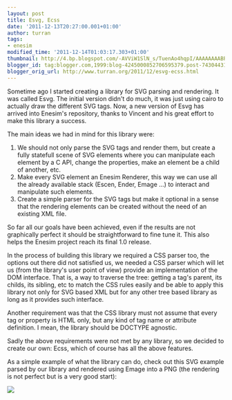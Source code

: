 ```yaml
---
layout: post
title: Esvg, Ecss
date: '2011-12-13T20:27:00.001+01:00'
author: turran
tags:
- enesim
modified_time: '2011-12-14T01:03:17.303+01:00'
thumbnail: http://4.bp.blogspot.com/-AVViW1SlN_s/TuenAo4hqpI/AAAAAAAABPc/nR5XNBFqAHs/s72-c/cubic01.jpg
blogger_id: tag:blogger.com,1999:blog-4245000852706595379.post-7430443156377962314
blogger_orig_url: http://www.turran.org/2011/12/esvg-ecss.html
---
```


Sometime ago I started creating a library for SVG parsing and rendering. It was called Esvg. The initial version didn't do much, it was just using cairo to actually draw the different SVG tags. Now, a new version of Esvg has arrived into Enesim's repository, thanks to Vincent and his great effort to make this library a success.  
  
The main ideas we had in mind for this library were:  
  

1.  We should not only parse the SVG tags and render them, but create a fully statefull scene of SVG elements where you can manipulate each element by a C API, change the properties, make an element be a child of another, etc.
2.  Make every SVG element an Enesim Renderer, this way we can use all the already available stack (Escen, Ender, Emage ...) to interact and manipulate such elements.
3.  Create a simple parser for the SVG tags but make it optional in a sense that the rendering elements can be created without the need of an existing XML file.

So far all our goals have been achieved, even if the results are not graphically perfect it should be straightforward to fine tune it. This also helps the Enesim project reach its final 1.0 release.

  

In the process of building this library we required a CSS parser too, the options out there did not satisfied us, we needed a CSS parser which will let us (from the library's user point of view) provide an implementation of the DOM interface. That is, a way to traverse the tree: getting a tag's parent, its childs, its sibling, etc to match the CSS rules easily and be able to apply this library not only for SVG based XML but for any other tree based library as long as it provides such interface.

Another requirement was that the CSS library must not assume that every tag or property is HTML only, but any kind of tag name or attribute definition. I mean, the library should be DOCTYPE agnostic.

  

Sadly the above requirements were not met by any library, so we decided to create our own: Ecss, which of course has all the above features.

  

As a simple example of what the library can do, check out this SVG example parsed by our library and rendered using Emage into a PNG (the rendering is not perfect but is a very good start):

  

[![](http://4.bp.blogspot.com/-AVViW1SlN_s/TuenAo4hqpI/AAAAAAAABPc/nR5XNBFqAHs/s320/cubic01.jpg)](http://4.bp.blogspot.com/-AVViW1SlN_s/TuenAo4hqpI/AAAAAAAABPc/nR5XNBFqAHs/s1600/cubic01.jpg)
